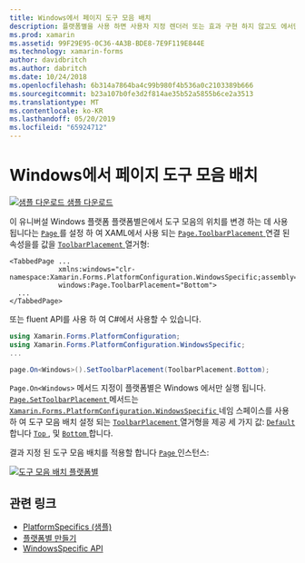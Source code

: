 ```yaml
---
title: Windows에서 페이지 도구 모음 배치
description: 플랫폼별을 사용 하면 사용자 지정 렌더러 또는 효과 구현 하지 않고도 에서만 특정 플랫폼에서 사용할 수 있는 기능을 사용할 수 있습니다. 이 문서에서는 페이지의 도구 모음 배치를 변경 하는 Windows 플랫폼별을 사용 하는 방법을 설명 합니다.
ms.prod: xamarin
ms.assetid: 99F29E95-0C36-4A3B-BDE8-7E9F119E844E
ms.technology: xamarin-forms
author: davidbritch
ms.author: dabritch
ms.date: 10/24/2018
ms.openlocfilehash: 6b314a7864ba4c99b980f4b536a0c2103389b666
ms.sourcegitcommit: b23a107b0fe3d2f814ae35b52a5855b6ce2a3513
ms.translationtype: MT
ms.contentlocale: ko-KR
ms.lasthandoff: 05/20/2019
ms.locfileid: "65924712"
---
```

# <a name="page-toolbar-placement-on-windows"></a>Windows에서 페이지 도구 모음 배치

[![샘플 다운로드](~/media/shared/download.png) 샘플 다운로드](https://developer.xamarin.com/samples/xamarin-forms/UserInterface/PlatformSpecifics/)

이 유니버설 Windows 플랫폼 플랫폼별은에서 도구 모음의 위치를 변경 하는 데 사용 됩니다는 [ `Page` ](xref:Xamarin.Forms.Page)를 설정 하 여 XAML에서 사용 되는 [ `Page.ToolbarPlacement` ](xref:Xamarin.Forms.PlatformConfiguration.WindowsSpecific.Page.ToolbarPlacementProperty) 연결 된 속성을를 값을 [ `ToolbarPlacement` ](xref:Xamarin.Forms.PlatformConfiguration.WindowsSpecific.ToolbarPlacement) 열거형:

```xaml
<TabbedPage ...
            xmlns:windows="clr-namespace:Xamarin.Forms.PlatformConfiguration.WindowsSpecific;assembly=Xamarin.Forms.Core"
            windows:Page.ToolbarPlacement="Bottom">
  ...
</TabbedPage>
```

또는 fluent API를 사용 하 여 C#에서 사용할 수 있습니다.

```csharp
using Xamarin.Forms.PlatformConfiguration;
using Xamarin.Forms.PlatformConfiguration.WindowsSpecific;
...

page.On<Windows>().SetToolbarPlacement(ToolbarPlacement.Bottom);
```

`Page.On<Windows>` 메서드 지정이 플랫폼별은 Windows 에서만 실행 됩니다. [ `Page.SetToolbarPlacement` ](xref:Xamarin.Forms.PlatformConfiguration.WindowsSpecific.Page.SetToolbarPlacement(Xamarin.Forms.IPlatformElementConfiguration{Xamarin.Forms.PlatformConfiguration.Windows,Xamarin.Forms.Page},Xamarin.Forms.PlatformConfiguration.WindowsSpecific.ToolbarPlacement)) 메서드는 [ `Xamarin.Forms.PlatformConfiguration.WindowsSpecific` ](xref:Xamarin.Forms.PlatformConfiguration.WindowsSpecific) 네임 스페이스를 사용 하 여 도구 모음 배치 설정 되는 [ `ToolbarPlacement` ](xref:Xamarin.Forms.PlatformConfiguration.WindowsSpecific.ToolbarPlacement) 열거형을 제공 세 가지 값: [ `Default` ](xref:Xamarin.Forms.PlatformConfiguration.WindowsSpecific.ToolbarPlacement.Default)합니다 [ `Top` ](xref:Xamarin.Forms.PlatformConfiguration.WindowsSpecific.ToolbarPlacement.Top), 및 [ `Bottom` ](xref:Xamarin.Forms.PlatformConfiguration.WindowsSpecific.ToolbarPlacement.Bottom)합니다.

결과 지정 된 도구 모음 배치를 적용할 합니다 [ `Page` ](xref:Xamarin.Forms.Page) 인스턴스:

[![](page-toolbar-placement-images/toolbar-placement.png "도구 모음 배치 플랫폼별")](page-toolbar-placement-images/toolbar-placement-large.png#lightbox "도구 모음 배치 플랫폼별")

## <a name="related-links"></a>관련 링크

- [PlatformSpecifics (샘플)](https://developer.xamarin.com/samples/xamarin-forms/UserInterface/PlatformSpecifics/)
- [플랫폼별 만들기](~/xamarin-forms/platform/platform-specifics/index.md#creating-platform-specifics)
- [WindowsSpecific API](xref:Xamarin.Forms.PlatformConfiguration.WindowsSpecific)
